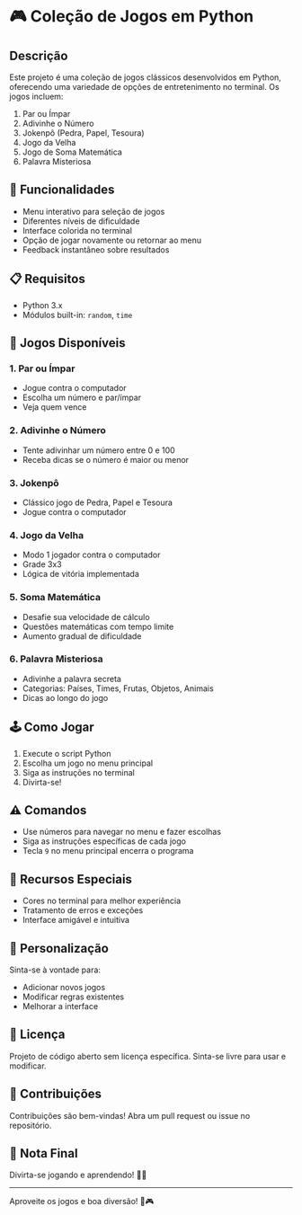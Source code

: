 # 🎮 Coleção de Jogos em Python

## Descrição

Este projeto é uma coleção de jogos clássicos desenvolvidos em Python, oferecendo uma variedade de opções de entretenimento no terminal. Os jogos incluem:

1. Par ou Ímpar
2. Adivinhe o Número
3. Jokenpô (Pedra, Papel, Tesoura)
4. Jogo da Velha
5. Jogo de Soma Matemática
6. Palavra Misteriosa

## 🚀 Funcionalidades

- Menu interativo para seleção de jogos
- Diferentes níveis de dificuldade
- Interface colorida no terminal
- Opção de jogar novamente ou retornar ao menu
- Feedback instantâneo sobre resultados

## 📋 Requisitos

- Python 3.x
- Módulos built-in: `random`, `time`

## 🎲 Jogos Disponíveis

### 1. Par ou Ímpar
- Jogue contra o computador
- Escolha um número e par/ímpar
- Veja quem vence

### 2. Adivinhe o Número
- Tente adivinhar um número entre 0 e 100
- Receba dicas se o número é maior ou menor

### 3. Jokenpô
- Clássico jogo de Pedra, Papel e Tesoura
- Jogue contra o computador

### 4. Jogo da Velha
- Modo 1 jogador contra o computador
- Grade 3x3
- Lógica de vitória implementada

### 5. Soma Matemática
- Desafie sua velocidade de cálculo
- Questões matemáticas com tempo limite
- Aumento gradual de dificuldade

### 6. Palavra Misteriosa
- Adivinhe a palavra secreta
- Categorias: Países, Times, Frutas, Objetos, Animais
- Dicas ao longo do jogo

## 🕹️ Como Jogar

1. Execute o script Python
2. Escolha um jogo no menu principal
3. Siga as instruções no terminal
4. Divirta-se!

## ⚠️ Comandos

- Use números para navegar no menu e fazer escolhas
- Siga as instruções específicas de cada jogo
- Tecla `9` no menu principal encerra o programa

## 🚀 Recursos Especiais

- Cores no terminal para melhor experiência
- Tratamento de erros e exceções
- Interface amigável e intuitiva

## 🔧 Personalização

Sinta-se à vontade para:
- Adicionar novos jogos
- Modificar regras existentes
- Melhorar a interface

## 📜 Licença

Projeto de código aberto sem licença específica. Sinta-se livre para usar e modificar.

## 👥 Contribuições

Contribuições são bem-vindas! Abra um pull request ou issue no repositório.

## 🎈 Nota Final

Divirta-se jogando e aprendendo! 🎲🐍

---

Aproveite os jogos e boa diversão! 🚀🎮
